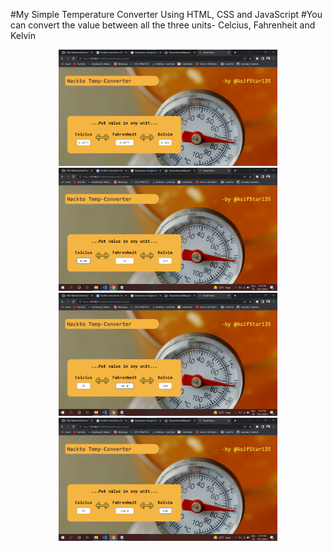 #My Simple Temperature Converter Using HTML, CSS and JavaScript 
#You can convert the value between all the three units- Celcius, Fahrenheit and Kelvin 

<p align="center">
  <img src="/HacktoTempConverter/imgs/default.png" width="350" title="hover text">
  <img src="/HacktoTempConverter/imgs/first.png" width="350" title="hover text">
  <img src="/HacktoTempConverter/imgs/second.png" width="350" title="hover text">
  <img src="/HacktoTempConverter/imgs/third.png" width="350" title="hover text">
</p>
